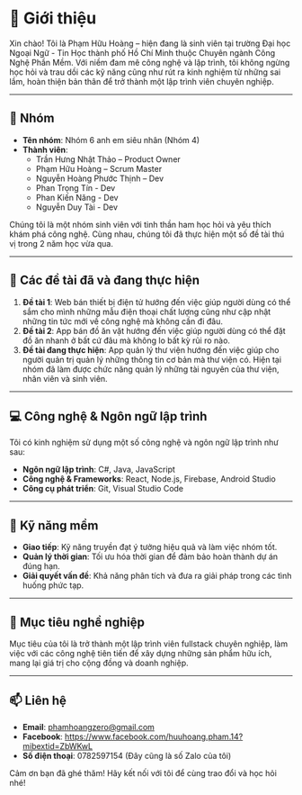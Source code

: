 # 👋 Giới thiệu

Xin chào! Tôi là Phạm Hữu Hoàng – hiện đang là sinh viên tại trường Đại học Ngoại Ngữ - Tin Học thành phố Hồ Chí Minh thuộc Chuyên ngành Công Nghệ Phần Mềm. Với niềm đam mê công nghệ và lập trình, tôi không ngừng học hỏi và trau dồi các kỹ năng cũng như rút ra kinh nghiệm từ những sai lầm, hoàn thiện bản thân để trở thành một lập trình viên chuyên nghiệp.

---

## 👥 Nhóm

- **Tên nhóm**: Nhóm 6 anh em siêu nhân (Nhóm 4)
- **Thành viên**:
  - Trần Hưng Nhật Thảo – Product Owner
  - Phạm Hữu Hoàng – Scrum Master
  - Nguyễn Hoàng Phước Thịnh – Dev
  - Phan Trọng Tín - Dev
  - Phan Kiến Năng - Dev
  - Nguyễn Duy Tài - Dev

Chúng tôi là một nhóm sinh viên với tinh thần ham học hỏi và yêu thích khám phá công nghệ. Cùng nhau, chúng tôi đã thực hiện một số đề tài thú vị trong 2 năm học vừa qua.

---

## 📝 Các đề tài đã và đang thực hiện

1. **Đề tài 1**: Web bán thiết bị điện tử hướng đến việc giúp người dùng có thể sắm cho mình những mẫu điện thoại chất lượng cũng như cập nhật những tin tức mới về công nghệ mà không cần đi đâu.
2. **Đề tài 2**: App bán đồ ăn vặt hướng đến việc giúp người dùng có thể đặt đồ ăn nhanh ở bất cứ đâu mà không lo bất kỳ rủi ro nào.
3. **Đề tài đang thực hiện**: App quản lý thư viện hướng đến việc giúp cho người quản trị quản lý những thông tin cơ bản mà thư viện có. Hiện tại nhóm đã làm được chức năng quản lý những tài nguyên của thư viện, nhân viên và sinh viên.

---

## 💻 Công nghệ & Ngôn ngữ lập trình

Tôi có kinh nghiệm sử dụng một số công nghệ và ngôn ngữ lập trình như sau:

- **Ngôn ngữ lập trình**: C#, Java, JavaScript
- **Công nghệ & Frameworks**: React, Node.js, Firebase, Android Studio
- **Công cụ phát triển**: Git, Visual Studio Code

---

## 🧩 Kỹ năng mềm
- **Giao tiếp**: Kỹ năng truyền đạt ý tưởng hiệu quả và làm việc nhóm tốt.
- **Quản lý thời gian**: Tối ưu hóa thời gian để đảm bảo hoàn thành dự án đúng hạn.
- **Giải quyết vấn đề**: Khả năng phân tích và đưa ra giải pháp trong các tình huống phức tạp.

---

## 🌟 Mục tiêu nghề nghiệp
Mục tiêu của tôi là trở thành một lập trình viên fullstack chuyên nghiệp, làm việc với các công nghệ tiên tiến để xây dựng những sản phẩm hữu ích, mang lại giá trị cho cộng đồng và doanh nghiệp.

---

## 📫 Liên hệ

- **Email**: phamhoangzero@gmail.com
- **Facebook**: https://www.facebook.com/huuhoang.pham.14?mibextid=ZbWKwL
- **Số điện thoại**: 0782597154 (Đây cũng là số Zalo của tôi) 

Cảm ơn bạn đã ghé thăm! Hãy kết nối với tôi để cùng trao đổi và học hỏi nhé!

